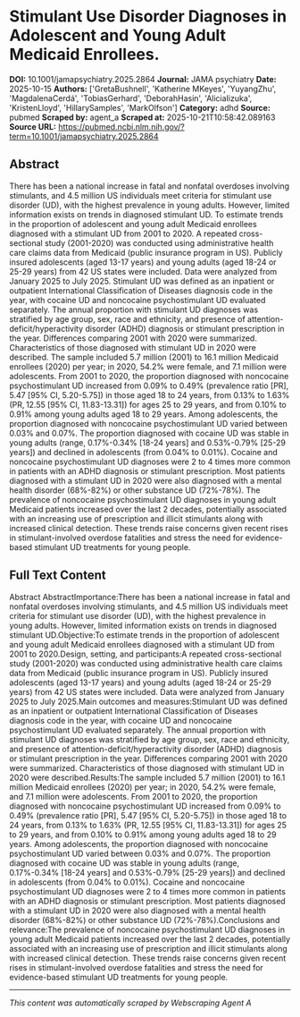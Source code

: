 # Stimulant Use Disorder Diagnoses in Adolescent and Young Adult Medicaid Enrollees.

**DOI:** 10.1001/jamapsychiatry.2025.2864
**Journal:** JAMA psychiatry
**Date:** 2025-10-15
**Authors:** ['GretaBushnell', 'Katherine MKeyes', 'YuyangZhu', 'MagdalenaCerdá', 'TobiasGerhard', 'DeborahHasin', 'AliciaIizuka', 'KristenLloyd', 'HillarySamples', 'MarkOlfson']
**Category:** adhd
**Source:** pubmed
**Scraped by:** agent_a
**Scraped at:** 2025-10-21T10:58:42.089163
**Source URL:** https://pubmed.ncbi.nlm.nih.gov/?term=10.1001/jamapsychiatry.2025.2864

## Abstract

There has been a national increase in fatal and nonfatal overdoses involving stimulants, and 4.5 million US individuals meet criteria for stimulant use disorder (UD), with the highest prevalence in young adults. However, limited information exists on trends in diagnosed stimulant UD.
To estimate trends in the proportion of adolescent and young adult Medicaid enrollees diagnosed with a stimulant UD from 2001 to 2020.
A repeated cross-sectional study (2001-2020) was conducted using administrative health care claims data from Medicaid (public insurance program in US). Publicly insured adolescents (aged 13-17 years) and young adults (aged 18-24 or 25-29 years) from 42 US states were included. Data were analyzed from January 2025 to July 2025.
Stimulant UD was defined as an inpatient or outpatient International Classification of Diseases diagnosis code in the year, with cocaine UD and noncocaine psychostimulant UD evaluated separately. The annual proportion with stimulant UD diagnoses was stratified by age group, sex, race and ethnicity, and presence of attention-deficit/hyperactivity disorder (ADHD) diagnosis or stimulant prescription in the year. Differences comparing 2001 with 2020 were summarized. Characteristics of those diagnosed with stimulant UD in 2020 were described.
The sample included 5.7 million (2001) to 16.1 million Medicaid enrollees (2020) per year; in 2020, 54.2% were female, and 7.1 million were adolescents. From 2001 to 2020, the proportion diagnosed with noncocaine psychostimulant UD increased from 0.09% to 0.49% (prevalence ratio [PR], 5.47 [95% CI, 5.20-5.75]) in those aged 18 to 24 years, from 0.13% to 1.63% (PR, 12.55 [95% CI, 11.83-13.31]) for ages 25 to 29 years, and from 0.10% to 0.91% among young adults aged 18 to 29 years. Among adolescents, the proportion diagnosed with noncocaine psychostimulant UD varied between 0.03% and 0.07%. The proportion diagnosed with cocaine UD was stable in young adults (range, 0.17%-0.34% [18-24 years] and 0.53%-0.79% [25-29 years]) and declined in adolescents (from 0.04% to 0.01%). Cocaine and noncocaine psychostimulant UD diagnoses were 2 to 4 times more common in patients with an ADHD diagnosis or stimulant prescription. Most patients diagnosed with a stimulant UD in 2020 were also diagnosed with a mental health disorder (68%-82%) or other substance UD (72%-78%).
The prevalence of noncocaine psychostimulant UD diagnoses in young adult Medicaid patients increased over the last 2 decades, potentially associated with an increasing use of prescription and illicit stimulants along with increased clinical detection. These trends raise concerns given recent rises in stimulant-involved overdose fatalities and stress the need for evidence-based stimulant UD treatments for young people.

## Full Text Content

Abstract AbstractImportance:There has been a national increase in fatal and nonfatal overdoses involving stimulants, and 4.5 million US individuals meet criteria for stimulant use disorder (UD), with the highest prevalence in young adults. However, limited information exists on trends in diagnosed stimulant UD.Objective:To estimate trends in the proportion of adolescent and young adult Medicaid enrollees diagnosed with a stimulant UD from 2001 to 2020.Design, setting, and participants:A repeated cross-sectional study (2001-2020) was conducted using administrative health care claims data from Medicaid (public insurance program in US). Publicly insured adolescents (aged 13-17 years) and young adults (aged 18-24 or 25-29 years) from 42 US states were included. Data were analyzed from January 2025 to July 2025.Main outcomes and measures:Stimulant UD was defined as an inpatient or outpatient International Classification of Diseases diagnosis code in the year, with cocaine UD and noncocaine psychostimulant UD evaluated separately. The annual proportion with stimulant UD diagnoses was stratified by age group, sex, race and ethnicity, and presence of attention-deficit/hyperactivity disorder (ADHD) diagnosis or stimulant prescription in the year. Differences comparing 2001 with 2020 were summarized. Characteristics of those diagnosed with stimulant UD in 2020 were described.Results:The sample included 5.7 million (2001) to 16.1 million Medicaid enrollees (2020) per year; in 2020, 54.2% were female, and 7.1 million were adolescents. From 2001 to 2020, the proportion diagnosed with noncocaine psychostimulant UD increased from 0.09% to 0.49% (prevalence ratio [PR], 5.47 [95% CI, 5.20-5.75]) in those aged 18 to 24 years, from 0.13% to 1.63% (PR, 12.55 [95% CI, 11.83-13.31]) for ages 25 to 29 years, and from 0.10% to 0.91% among young adults aged 18 to 29 years. Among adolescents, the proportion diagnosed with noncocaine psychostimulant UD varied between 0.03% and 0.07%. The proportion diagnosed with cocaine UD was stable in young adults (range, 0.17%-0.34% [18-24 years] and 0.53%-0.79% [25-29 years]) and declined in adolescents (from 0.04% to 0.01%). Cocaine and noncocaine psychostimulant UD diagnoses were 2 to 4 times more common in patients with an ADHD diagnosis or stimulant prescription. Most patients diagnosed with a stimulant UD in 2020 were also diagnosed with a mental health disorder (68%-82%) or other substance UD (72%-78%).Conclusions and relevance:The prevalence of noncocaine psychostimulant UD diagnoses in young adult Medicaid patients increased over the last 2 decades, potentially associated with an increasing use of prescription and illicit stimulants along with increased clinical detection. These trends raise concerns given recent rises in stimulant-involved overdose fatalities and stress the need for evidence-based stimulant UD treatments for young people.

---
*This content was automatically scraped by Webscraping Agent A*
